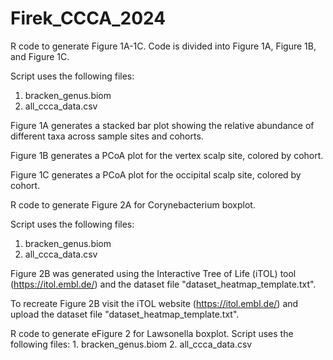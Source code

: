 # Firek_CCCA_2024

R code to generate Figure 1A-1C. Code is divided into Figure 1A, Figure 1B, and Figure 1C.

Script uses the following files:

1. bracken_genus.biom
2. all_ccca_data.csv

Figure 1A generates a stacked bar plot showing the relative abundance of different taxa across sample sites and cohorts.

Figure 1B generates a PCoA plot for the vertex scalp site, colored by cohort.

Figure 1C generates a PCoA plot for the occipital scalp site, colored by cohort.

R code to generate Figure 2A for Corynebacterium boxplot.

Script uses the following files:
1. bracken_genus.biom
2. all_ccca_data.csv

Figure 2B was generated using the Interactive Tree of Life (iTOL) tool (https://itol.embl.de/) and the dataset file "dataset_heatmap_template.txt".

To recreate Figure 2B visit the iTOL website (https://itol.embl.de/) and upload the dataset file "dataset_heatmap_template.txt".

R code to generate eFigure 2 for Lawsonella boxplot. Script uses the following files: 1. bracken_genus.biom 2. all_ccca_data.csv
